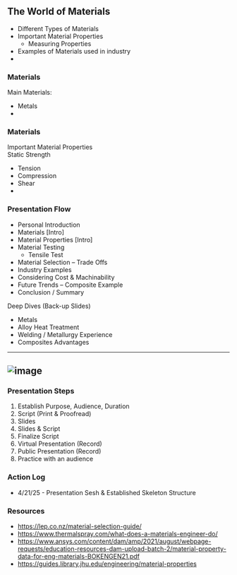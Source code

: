 ## The World of Materials
- Different Types of Materials
- Important Material Properties
  - Measuring Properties  
- Examples of Materials used in industry
- 

### Materials
Main Materials:
- Metals
- 

### Materials
Important Material Properties <br>
Static Strength
- Tension
- Compression
- Shear
- 

### Presentation Flow
- Personal Introduction
- Materials [Intro]
- Material Properties [Intro]
- Material Testing
  - Tensile Test
- 	Material Selection – Trade Offs
- 	Industry Examples
- 	Considering Cost & Machinability
- 	Future Trends – Composite Example
- 	Conclusion / Summary

Deep Dives (Back-up Slides)
-  Metals
-  Alloy Heat Treatment
-  Welding / Metallurgy Experience
-  Composites Advantages

--- 
![image](https://github.com/user-attachments/assets/33dbff87-0db8-4f05-9786-4099b00547f3)
---


### Presentation Steps
1. Establish Purpose, Audience, Duration
2. Script (Print & Proofread)
3. Slides
4. Slides & Script
5. Finalize Script
6. Virtual Presentation (Record)
7. Public Presentation (Record)
8. Practice with an audience

### Action Log
- 4/21/25 - Presentation Sesh & Established Skeleton Structure

### Resources
- https://lep.co.nz/material-selection-guide/
- https://www.thermalspray.com/what-does-a-materials-engineer-do/
- https://www.ansys.com/content/dam/amp/2021/august/webpage-requests/education-resources-dam-upload-batch-2/material-property-data-for-eng-materials-BOKENGEN21.pdf
- https://guides.library.jhu.edu/engineering/material-properties
